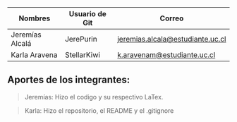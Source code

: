 Nombres         | Usuario de Git | Correo                           |
--------------  | -------------- | -------------------------------- |
Jeremías Alcalá | JerePurin      | jeremias.alcala@estudiante.uc.cl |
Karla Aravena   | StellarKiwi    | k.aravenam@estudiante.uc.cl      |

## Aportes de los integrantes:
> Jeremías: Hizo el codigo y su respectivo LaTex.

> Karla: Hizo el repositorio, el README y el .gitignore